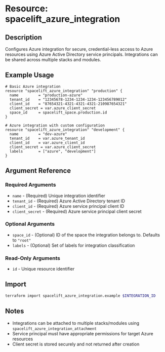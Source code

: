 # Resource: spacelift_azure_integration

## Description
Configures Azure integration for secure, credential-less access to Azure resources using Azure Active Directory service principals. Integrations can be shared across multiple stacks and modules.

## Example Usage
```hcl
# Basic Azure integration
resource "spacelift_azure_integration" "production" {
  name         = "production-azure"
  tenant_id    = "12345678-1234-1234-1234-123456789012"
  client_id    = "87654321-4321-4321-4321-210987654321"
  client_secret = var.azure_client_secret
  space_id     = spacelift_space.production.id
}

# Azure integration with custom configuration
resource "spacelift_azure_integration" "development" {
  name         = "dev-azure"
  tenant_id    = var.azure_tenant_id
  client_id    = var.azure_client_id
  client_secret = var.azure_client_secret
  labels       = ["azure", "development"]
}
```

## Argument Reference

### Required Arguments
* `name` - (Required) Unique integration identifier
* `tenant_id` - (Required) Azure Active Directory tenant ID
* `client_id` - (Required) Azure service principal client ID
* `client_secret` - (Required) Azure service principal client secret

### Optional Arguments
* `space_id` - (Optional) ID of the space the integration belongs to. Defaults to `"root"`
* `labels` - (Optional) Set of labels for integration classification

### Read-Only Arguments
* `id` - Unique resource identifier

## Import
```bash
terraform import spacelift_azure_integration.example $INTEGRATION_ID
```

## Notes
* Integrations can be attached to multiple stacks/modules using `spacelift_azure_integration_attachment`
* Service principal must have appropriate permissions for target Azure resources
* Client secret is stored securely and not returned after creation